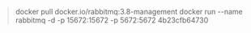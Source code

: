 > docker pull docker.io/rabbitmq:3.8-management
> docker run --name rabbitmq -d -p 15672:15672 -p 5672:5672 4b23cfb64730
